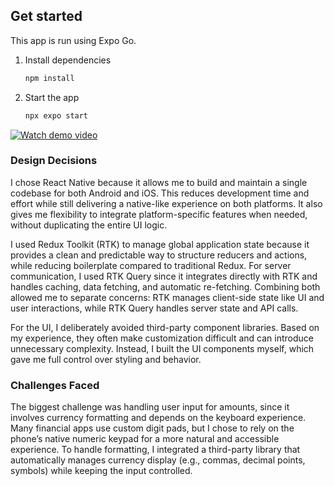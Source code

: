 ## Get started

This app is run using Expo Go.

1. Install dependencies

   ```bash
   npm install
   ```

2. Start the app

   ```bash
   npx expo start
   ```

[![Watch demo video](https://img.youtube.com/vi/rPld0T5a1C4/0.jpg)](https://youtube.com/shorts/rPld0T5a1C4?feature=share)

### Design Decisions

I chose React Native because it allows me to build and maintain a single codebase for both Android and iOS. This reduces development time and effort while still delivering a native-like experience on both platforms. It also gives me flexibility to integrate platform-specific features when needed, without duplicating the entire UI logic.

I used Redux Toolkit (RTK) to manage global application state because it provides a clean and predictable way to structure reducers and actions, while reducing boilerplate compared to traditional Redux. For server communication, I used RTK Query since it integrates directly with RTK and handles caching, data fetching, and automatic re-fetching. Combining both allowed me to separate concerns: RTK manages client-side state like UI and user interactions, while RTK Query handles server state and API calls.

For the UI, I deliberately avoided third-party component libraries. Based on my experience, they often make customization difficult and can introduce unnecessary complexity. Instead, I built the UI components myself, which gave me full control over styling and behavior.

### Challenges Faced

The biggest challenge was handling user input for amounts, since it involves currency formatting and depends on the keyboard experience. Many financial apps use custom digit pads, but I chose to rely on the phone’s native numeric keypad for a more natural and accessible experience. To handle formatting, I integrated a third-party library that automatically manages currency display (e.g., commas, decimal points, symbols) while keeping the input controlled.
